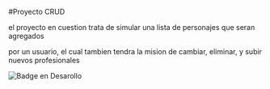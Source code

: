  #Proyecto CRUD

el proyecto en cuestion trata de simular una lista de personajes que seran agregados

por un usuario, el cual tambien tendra la mision de cambiar, eliminar, y subir nuevos profesionales

  ![Badge en Desarollo](https://img.shields.io/badge/STATUS-EN%20DESAROLLO-green)